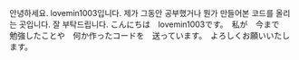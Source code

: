 안녕하세요. lovemin1003입니다. 제가 그동안 공부했거나 뭔가 만들어본 코드를 올리는 곳입니다. 잘 부탁드립니다.
こんにちは　lovemin1003です。　私が　今まで　勉強したことや　何か作ったコードを　送っています。　よろしくお願いいたします。
